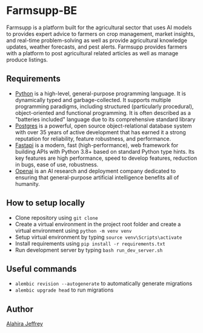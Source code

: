 # Farmsupp-BE

Farmsupp is a platform built for the agricultural sector that uses AI models to provides expert advice to farmers on crop management, market insights, and real-time problem-solving as well as provide agricultural knowledge updates, weather forecasts, and pest alerts. Farmsupp provides farmers with a platform to post agricultural related articles as well as manage produce listings.

## Requirements

- [Python](https://www.python.org/) is a high-level, general-purpose programming language. It is dynamically typed and garbage-collected. It supports multiple programming paradigms, including structured (particularly procedural), object-oriented and functional programming. It is often described as a "batteries included" language due to its comprehensive standard library
- [Postgres](https://www.postgresql.org/) is a powerful, open source object-relational database system with over 35 years of active development that has earned it a strong reputation for reliability, feature robustness, and performance.
- [Fastapi](https://fastapi.tiangolo.com/) is a modern, fast (high-performance), web framework for building APIs with Python 3.8+ based on standard Python type hints. Its key features are high performance, speed to develop features, reduction in bugs, ease of use, robustness.
- [Openai](https://openai.com/) is an AI research and deployment company dedicated to ensuring that general-purpose artificial intelligence benefits all of humanity.

## How to setup locally

- Clone repository using `git clone `
- Create a virtual environment in the project root folder and create a virtual environment using `python -m venv venv`
- Setup virtual environment by typing `source venv\Scripts\activate`
- Install requirements using `pip install -r requirements.txt`
- Run development server by typing `bash run_dev_server.sh`

## Useful commands

- `alembic revision --autogenerate` to automatically generate migrations
- `alembic upgrade head` to run migrations

## Author

[Alahira Jeffrey](https://github.com/alahirajeffrey)
